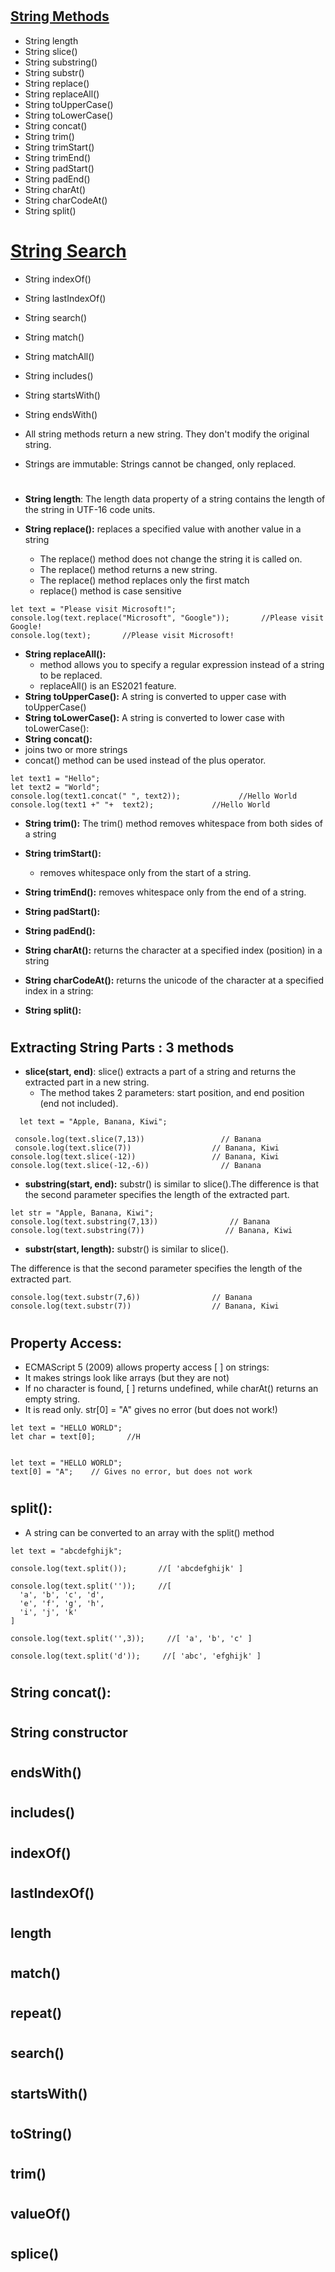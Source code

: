 
#
## [String Methods](https://www.w3schools.com/js/js_string_methods.asp)
* String length
* String slice()
* String substring()
* String substr()
* String replace()
* String replaceAll()
* String toUpperCase()
* String toLowerCase()
* String concat()
* String trim()
* String trimStart()
* String trimEnd()
* String padStart()
* String padEnd()
* String charAt()
* String charCodeAt()
* String split()


# [String Search](https://www.w3schools.com/js/js_string_search.asp)
* String indexOf()
* String lastIndexOf()
* String search()
* String match()
* String matchAll()
* String includes()
* String startsWith()
* String endsWith()


* All string methods return a new string. They don't modify the original string.

* Strings are immutable: Strings cannot be changed, only replaced.


#
* **String length**: 
The length data property of a string contains the length of the string in UTF-16 code units.


* **String replace():**  replaces a specified value with another value in a string
    * The replace() method does not change the string it is called on.
    * The replace() method returns a new string.
    * The replace() method replaces only the first match
    * replace() method is case sensitive

```
let text = "Please visit Microsoft!";
console.log(text.replace("Microsoft", "Google"));       //Please visit Google!
console.log(text);       //Please visit Microsoft!

```


* **String replaceAll():**
    * method allows you to specify a regular expression instead of a string to be replaced.
    * replaceAll() is an ES2021 feature.
* **String toUpperCase():**
    A string is converted to upper case with toUpperCase()
* **String toLowerCase():** A string is converted to lower case with toLowerCase():
* **String concat():** 
* joins two or more strings
* concat() method can be used instead of the plus operator.
```
let text1 = "Hello";
let text2 = "World";
console.log(text1.concat(" ", text2));             //Hello World
console.log(text1 +" "+  text2);             //Hello World
```

* **String trim():** The trim() method removes whitespace from both sides of a string
* **String trimStart():**
    * removes whitespace only from the start of a string.
* **String trimEnd():** removes whitespace only from the end of a string.

* **String padStart():**
* **String padEnd():**
* **String charAt():** returns the character at a specified index (position) in a string
* **String charCodeAt():** returns the unicode of the character at a specified index in a string:

* **String split():**
#
## Extracting String Parts : 3 methods
* **slice(start, end)**: slice() extracts a part of a string and returns the extracted part in a new string.
  * The method takes 2 parameters: start position, and end position (end not included).

```  
  let text = "Apple, Banana, Kiwi";

 console.log(text.slice(7,13))                 // Banana
 console.log(text.slice(7))                  // Banana, Kiwi
console.log(text.slice(-12))                 // Banana, Kiwi
console.log(text.slice(-12,-6))                // Banana
 ```
 
* **substring(start, end):** substr() is similar to slice().The difference is that the second parameter specifies the length of the extracted part.
```
let str = "Apple, Banana, Kiwi";
console.log(text.substring(7,13))                // Banana
console.log(text.substring(7))                  // Banana, Kiwi
```

* **substr(start, length):** substr() is similar to slice().

The difference is that the second parameter specifies the length of the extracted part.
```
console.log(text.substr(7,6))                // Banana
console.log(text.substr(7))                  // Banana, Kiwi
```

#

## Property Access:
* ECMAScript 5 (2009) allows property access [ ] on strings:
* It makes strings look like arrays (but they are not)
* If no character is found, [ ] returns undefined, while charAt() returns an empty string.
* It is read only. str[0] = "A" gives no error (but does not work!)

```
let text = "HELLO WORLD";
let char = text[0];       //H


let text = "HELLO WORLD";
text[0] = "A";    // Gives no error, but does not work
```

#
## split():
* A string can be converted to an array with the split() method

```
let text = "abcdefghijk";

console.log(text.split());       //[ 'abcdefghijk' ]

console.log(text.split(''));     //[
  'a', 'b', 'c', 'd',
  'e', 'f', 'g', 'h',
  'i', 'j', 'k'
]

console.log(text.split('',3));     //[ 'a', 'b', 'c' ]

console.log(text.split('d'));     //[ 'abc', 'efghijk' ]
```
#
## String concat():

#
## String constructor
#
## endsWith()
#
## includes()
#
## indexOf()
#
## lastIndexOf()
#
## length
#
## match()
#
## repeat()
#
## search()
#
## startsWith()
#
## toString()
#
## trim()
#
## valueOf()
#
## splice()
